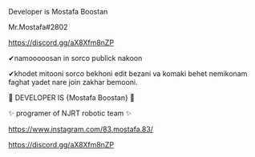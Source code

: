 Developer is Mostafa Boostan

Mr.Mostafa#2802

https://discord.gg/aX8Xfm8nZP


✔namooooosan in sorco publick nakoon

✔khodet mitooni sorco bekhoni edit bezani va komaki behet nemikonam faghat
yadet nare join zakhar bemooni. 

💎 DEVELOPER IS {Mostafa Boostan} 💎

✨ programer of NJRT robotic team ✨

https://www.instagram.com/83.mostafa.83/

https://discord.gg/aX8Xfm8nZP
 

